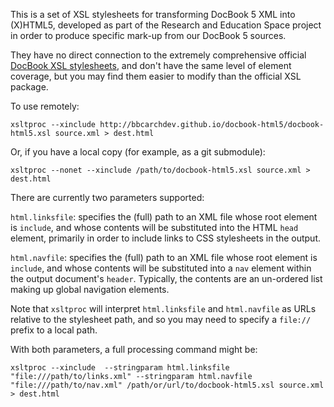 This is a set of XSL stylesheets for transforming DocBook 5 XML into (X)HTML5,
developed as part of the Research and Education Space project in order to
produce specific mark-up from our DocBook 5 sources.

They have no direct connection to the extremely comprehensive official
[DocBook XSL stylesheets](http://docbook.sourceforge.net/release/xsl/1.76.1/doc/), and don't have the same level of element coverage, but you may find them
easier to modify than the official XSL package.

To use remotely:

```
xsltproc --xinclude http://bbcarchdev.github.io/docbook-html5/docbook-html5.xsl source.xml > dest.html
```

Or, if you have a local copy (for example, as a git submodule):

```
xsltproc --nonet --xinclude /path/to/docbook-html5.xsl source.xml > dest.html
```

There are currently two parameters supported:

`html.linksfile`: specifies the (full) path to an XML file whose root element
is `include`, and whose contents will be substituted into the HTML `head`
element, primarily in order to include links to CSS stylesheets in the
output.

`html.navfile`: specifies the (full) path to an XML file whose root element
is `include`, and whose contents will be substituted into a `nav` element
within the output document's `header`. Typically, the contents are an
un-ordered list making up global navigation elements.

Note that `xsltproc` will interpret `html.linksfile` and `html.navfile` as
URLs relative to the stylesheet path, and so you may need to specify a `file://`
prefix to a local path.

With both parameters, a full processing command might be:

```
xsltproc --xinclude  --stringparam html.linksfile "file:///path/to/links.xml" --stringparam html.navfile "file:///path/to/nav.xml" /path/or/url/to/docbook-html5.xsl source.xml > dest.html
```
